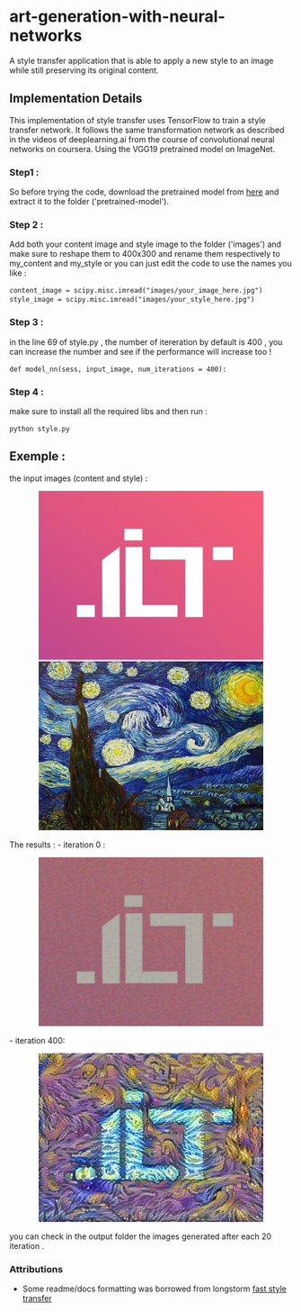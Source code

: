 # art-generation-with-neural-networks
A style transfer application that is able to apply a new style to an image while still preserving its original content.

## Implementation Details
This implementation of style transfer uses TensorFlow to train a style transfer network. It follows the same transformation network as described in the videos of deeplearning.ai from the course of convolutional neural networks on coursera.
Using the VGG19 pretrained model on ImageNet.
### Step1 :
So before trying the code, download the pretrained model from [here](https://www.kaggle.com/teksab/imagenetvggverydeep19mat#imagenet-vgg-verydeep-19.mat) and extract it to the folder ('pretrained-model').
### Step 2 : 
Add both your content image and style image to the folder ('images') and make sure to reshape them to 400x300 and rename them respectively to my_content and my_style or you can just edit the code to use the names you like : 
```
content_image = scipy.misc.imread("images/your_image_here.jpg")
style_image = scipy.misc.imread("images/your_style_here.jpg")
```
### Step 3 : 
in the line 69 of style.py , the number of itereration by default is 400 , you can increase the number and see if the performance will increase too ! 
```
def model_nn(sess, input_image, num_iterations = 400):
```
### Step 4 :
make sure to install all the required libs and then run : 
```
python style.py
```
## Exemple : 
the input images (content and style) : 
<p align = 'center'>
  <img src = 'images/my_content.jpg'>
  <img src = 'images/my_style.jpg'>
</p>
The results : 
- iteration 0 :
<p align = 'center'>
  <img src = 'output/0.png'>
</p>
- iteration 400:
<p align = 'center'>
  <img src = 'output/generated_image.jpg'>
</p>
you can check in the output folder the images generated after each 20 iteration .

### Attributions
- Some readme/docs formatting was borrowed from longstorm [fast style transfer](https://github.com/lengstrom/fast-style-transfer)

